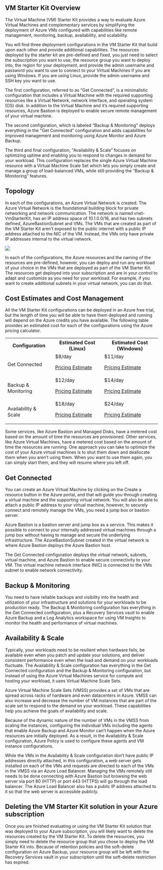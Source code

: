 
<h2>VM Starter Kit Overview </h2>
 

The Virtual Machine (VM) Starter Kit provides a way to evaluate Azure Virtual Machines and complementary services by simplifying the deployment of Azure VMs configured with capabilities like remote management, monitoring, backup, availability, and scalability. 

You will find three deployment configurations in the VM Starter Kit that build upon each other and provide additional capabilities. The resources deployed by the starter kit are pre-defined and fixed, you just need to select the subscription you want to use, the resource group you want to deploy into, the region for your deployment, and provide the admin username and password you want to use to connect to your Virtual Machines if you are using Windows. If you are using Linux, provide the admin username and SSH key you want to use.  

The first configuration, referred to as “Get Connected”, is a minimalistic configuration that includes a Virtual Machine with the required supporting resources like a Virtual Network, network interface, and operating system (OS) disk. In addition to the Virtual Machine and it’s required supporting resources, Azure Bastion is deployed to enable secure remote management of your virtual machine.  

The second configuration, which is labeled “Backup & Monitoring” deploys everything in the "Get Connected” configuration and adds capabilities for improved management and monitoring using Azure Monitor and Azure Backup. 

The third and final configuration, "Availability & Scale” focuses on optimizing uptime and enabling you to respond to changes in demand for your workload. This configuration replaces the single Azure Virtual Machine resource with a Virtual Machine Scale Set which lets you simply create and manage a group of load-balanced VMs, while still providing the “Backup & Monitoring” features. 

<h2>Topology</h2> 

In each of the configurations, an Azure Virtual Network is created. The Azure Virtual Network is the foundational building block for private networking and network communication. The network is named vnet-VmStarterKit, has an IP address space of 10.1.0.0/16, and has two subnets defined, AzureBastionSubnet and VMs. The VMs that are created as part of the VM Starter Kit aren’t exposed to the public internet with a public IP address attached to the NIC of the VM. Instead, the VMs only have private IP addresses internal to the virtual network.  

<img src='https://raw.githubusercontent.com/yaseenabdulsatar/solution-center/main/solutions/vm-starter-kit-linux-v1/networkdiagram.jpg' />

In each of the configurations, the Azure resources and the naming of the resources are pre-defined, however, you can deploy and run any workload of your choice in the VMs that are deployed as part of the VM Starter Kit. The resources get deployed into your subscription and are in your control to adapt and customize as you need for your workload. For example, if you want to create additional subnets in your virtual network, you can do that.  

<H2>Cost Estimates and Cost Management </h2>

All the VM Starter Kit configurations can be deployed in an Azure free trial, but the length of time you will be able to have them deployed and running will depend on the Azure credits you have available. The following table provides an estimated cost for each of the configurations using the Azure pricing calculator. 


<table>
<tr>
<th>Configuration</th>
<th>Estimated Cost (Linux)</th>
<th>Estimated Cost (Windows)</th>
</tr>

<td>Get Connected</td>
<td> 
$8/day

[Pricing Estimate](https://azure.com/e/682c697d6ccf43679b6b795bdb2a5326)

</td>
<td>
$11/day

[Pricing Estimate](https://azure.com/e/1d1109755b9947b6bdec32228827ccc1)
</td>
</tr>
<tr>
<td>Backup & Monitoring</td>
<td>
$12/day

[Pricing Estimate](https://azure.com/e/2603eb871ac24cad95b31f9727d195b6)
</td>
<td>
$14/day

[Pricing Estimate](https://azure.com/e/29c05db7c7c74b9ba310953fc180ddfb)</td>
</tr>
<tr>
<td>Availability & Scale</td>
<td>
$18/day

[Pricing Estimate](https://azure.com/e/c0bf3870b9914d458200e41fda886c36)</td>
<td>
$24/day

[Pricing Estimate](https://azure.com/e/e4f0d1aff6bc42f8a99df4755bfe8027)</td>
</tr>
</table>
 

Some services, like Azure Bastion and Managed Disks, have a metered cost based on the amount of time the resources are provisioned. Other services, like Azure Virtual Machines, have a metered cost based on the amount of time the resources are running. One approach you can take to optimize the cost of your Azure virtual machines is to shut them down and deallocate them when you aren’t using them. When you want to use them again, you can simply start them, and they will resume where you left off.  

<h2>Get Connected</h2> 

You can create an Azure Virtual Machine by clicking on the Create a resource button in the Azure portal, and that will guide you through creating a virtual machine and the supporting virtual network. You will also be able to attach a public IP address to your virtual machine, however, to securely connect and remotely manage the VMs, you need a jump box or bastion server. 

Azure Bastion is a bastion server and jump box as a service. This makes it possible to connect to your internally addressed virtual machines through a jump box without having to manage and secure the underlying infrastructure. The AzureBastionSubnet created in the virtual network is where Azure Bastion deploys the Azure Bastion host. 

The Get Connected configuration deploys the virtual network, subnets, virtual machine, and Azure Bastion to enable secure connectivity to your VM. The virtual machine network interface (NIC) is connected to the VMs subnet to enable network connectivity.  

<h2>Backup & Monitoring </h2>

You need to have reliable backups and visibility into the health and utilization of your infrastructure and solutions for your workloads to be production ready. The Backup & Monitoring configuration has everything in the Get Connected configuration, plus a Recovery Services vault to enable Azure Backup and a Log Analytics workspace for using VM Insights to monitor the health and performance of virtual machines.  

<h2>Availability & Scale </h2>

Typically, your workloads need to be resilient when hardware fails, be available even when you patch and update your solutions, and deliver consistent performance even when the load and demand on your workloads fluctuate. The Availability & Scale configuration has everything in the Get Connected configuration and the Backup & Monitoring configuration, but instead of using the Azure Virtual Machines service for compute and hosting your workload, it uses Virtual Machine Scale Sets.  

Azure Virtual Machine Scale Sets (VMSS) provides a set of VMs that are spread across racks of hardware and even datacenters in Azure. VMSS can also increase and decrease the number of VM instances that are part of the scale set to respond to the demand on your workload. These capabilities help you achieve the goals of availability and scale. 

Because of the dynamic nature of the number of VMs in the VMSS from scaling the instances, configuring the individual VMs including the agents that enable Azure Backup and Azure Monitor can’t happen when the Azure resources are initially deployed. As a result, in the Availability & Scale configuration, Azure Policy is used to configure these agents and VM instance configurations. 

While the VMs in the Availability & Scale configuration don’t have public IP addresses directly attached, in this configuration, a web server gets installed on each of the VMs and requests are directed to each of the VMs in the VMSS via an Azure Load Balancer. Managing the VMs remotely still needs to be done connecting with Azure Bastion but browsing the web server via port 80 (HTTP) or port 443 (HTTPS) will go through the load balancer. The Azure Load Balancer also has a public IP address attached to it so that the web server is accessible publicly.  

<h2>Deleting the VM Starter Kit solution in your Azure subscription </h2>

Once you are finished evaluating or using the VM Starter Kit solution that was deployed to your Azure subscription, you will likely want to delete the resources created by the VM Starter Kit. To delete the resources, you simply need to delete the resource group that you chose to deploy the VM Starter Kit into. Because of retention policies and the soft-delete configuration on Azure Backup, your resource group will be left with the Recovery Services vault in your subscription until the soft-delete restriction has expired.
